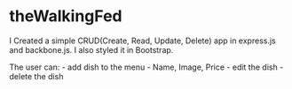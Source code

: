 # theWalkingFed

I Created a simple CRUD(Create, Read, Update, Delete) app in express.js and backbone.js. I also styled it in Bootstrap.

The user can:
    - add dish to the menu - Name, Image, Price
    - edit the dish
    - delete the dish
